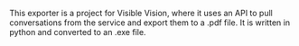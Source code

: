 This exporter is a project for Visible Vision, where it uses an API to pull conversations from the service and export them to a .pdf file. It is written in python and converted to an .exe file.
